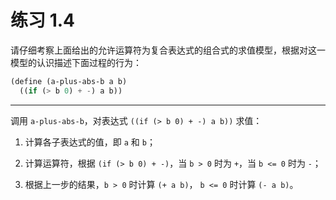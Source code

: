 # 练习 1.4

请仔细考察上面给出的允许运算符为复合表达式的组合式的求值模型，根据对这一模型的认识描述下面过程的行为：

```Scheme
(define (a-plus-abs-b a b)
  ((if (> b 0) + -) a b))
```

---

调用 `a-plus-abs-b`，对表达式 `((if (> b 0) + -) a b))` 求值：

1. 计算各子表达式的值，即 `a` 和 `b`；

2. 计算运算符，根据 `(if (> b 0) + -)`，当 `b > 0` 时为 `+`，当 `b <= 0` 时为 `-`；

3. 根据上一步的结果，`b > 0` 时计算 `(+ a b)`， `b <= 0` 时计算 `(- a b)`。

